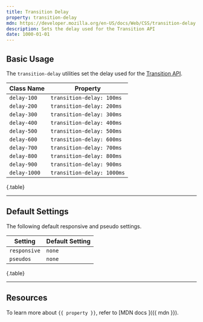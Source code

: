 ```yaml
---
title: Transition Delay
property: transition-delay
mdn: https://developer.mozilla.org/en-US/docs/Web/CSS/transition-delay
description: Sets the delay used for the Transition API
date: 1000-01-01
---
```


## Basic Usage

The `transition-delay` utilities set the delay used for the [Transition API](TODO).

| Class Name   | Property                   |
| ------------ | -------------------------- |
| `delay-100`  | `transition-delay: 100ms`  |
| `delay-200`  | `transition-delay: 200ms`  |
| `delay-300`  | `transition-delay: 300ms`  |
| `delay-400`  | `transition-delay: 400ms`  |
| `delay-500`  | `transition-delay: 500ms`  |
| `delay-600`  | `transition-delay: 600ms`  |
| `delay-700`  | `transition-delay: 700ms`  |
| `delay-800`  | `transition-delay: 800ms`  |
| `delay-900`  | `transition-delay: 900ms`  |
| `delay-1000` | `transition-delay: 1000ms` |

{.table}

---

## Default Settings

The following default responsive and pseudo settings.

| Setting      | Default Setting |
| ------------ | --------------- |
| `responsive` | `none`          |
| `pseudos`    | `none`          |

{.table}

---

## Resources

To learn more about `{{ property }}`, refer to [MDN docs <i class="far fa-external-link ml-6"></i>]({{ mdn }}).
